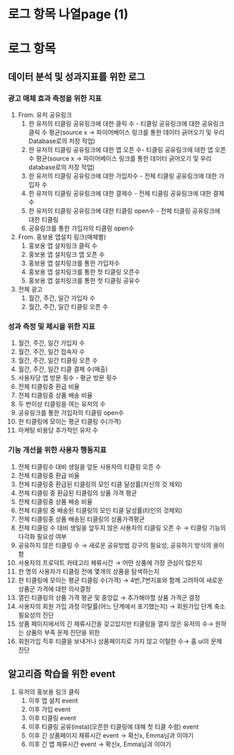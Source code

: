 # 로그 항목 나열page (1)

# 로그 항목

## 데이터 분석 및 성과지표를 위한 로그

### 광고 매체 효과 측정을 위한 지표

1. From. 유저 공유링크
    1. 한 유저의 티클링 공유링크에 대한 클릭 수 - 티클링 공유링크에 대한 공유링크 클릭 수 평균(source x → 파이어베이스 링크를 통한 데이터 긁어오기 및 우리 Database로의 저장 작업)
    2. 한 유저의 티클링 공유링크에 대한 앱 오픈 수- 티클링 공유링크에 대한 앱 오픈 수 평균(source x → 파이어베이스 링크를 통한 데이터 긁어오기 및 우리 database로의 저장 작업)
    3. 한 유저의 티클링 공유링크에 대한 가입자수 - 전체 티클링 공유링크에 대한 가입자 수
    4. 한 유저의 티클링 공유링크에 대한 결제수 - 전체 티클링 공유링크에 대한 결제수
    5. 한 유저의 티클링 공유링크에 대한 티클링 open수 - 전체 티클링 공유링크에 대한 티클링
    6. 공유링크를 통한 가입자의 티클링 open수
2. From. 홍보용 앱설치 링크(매체별)
    1. 홍보용 앱 설치링크 클릭 수
    2. 홍보용 앱 설치링크 앱 오픈 수
    3. 홍보용 앱 설치링크를 통한 가입자수
    4. 홍보용 앱 설치링크를 통한 첫 티클링 오픈수
    5. 홍보용 앱 설치링크를 통한 첫 티클링 공유수 
3. 전체 광고
    1. 월간, 주간, 일간 가입자 수
    2. 월간, 주간, 일간 티클링 오픈 수

### 성과 측정 및 제시을 위한 지표

1. 월간, 주간, 일간 가입자 수
2. 월간, 주간, 일간 접속자 수
3. 월간, 주간, 일간 티클링 오픈 수
4. 월간, 주간, 일간 티클 결제 수(매출)
5. 사용자당 앱 방문 횟수 - 평균 방문 횟수
6. 전체 티클링중 환급 비율
7. 전체 티클링중 상품 배송 비율
8. 두 번이상 티클링을 여는 유저의 수
9. 공유링크를 통한 가입자의 티클링 open수
10. 한 티클링에 모이는 평균 티클링 수(가격)
11. 마케팅 비용당 추가적인 유저 수

### 기능 개선을 위한 사용자 행동지표

1. 전체 티클링수 대비 생일을 앞둔 사용자의 티클링 오픈 수
2. 전체 티클링중 환급 비율
3. 전체 티클링중 환급된 티클링의 모인 티클 달성률(자신의 것 제외)
4. 전체 티클링 중 환급된 티클링의 상품 가격 평균
5. 전체 티클링중 상품 배송 비율
6. 전체 티클링 중 배송된 티클링의 모인 티클 달성률(타인의 것제외)
7. 전체 티클링중 상품 배송된 티클링의 상품가격평균
8. 전체 티클링 수 대비 생일을 앞두지 않은 사용자의 티클링 오픈 수 → 티클링 기능의 다각화 필요성 여부
9. 공유하지 않은 티클링 수 → 새로운 공유방법 강구의 필요성, 공유하기 방식의 용이함
10. 사용자의 프로덕트 카테고리 체류시간 → 어떤 상품에 가장 관심이 많은지
11. 한 명의 사용자가 티클링 전에 몇개의 상품을 탐색하는지
12. 한 티클링에 모이는 평균 티클링 수(가격) → 4번,7번지표와 함께 고려하여 새로운 상품군 가격에 대한 의사결정
13. 열린 티클링의 상품 가격 평균 및 중앙값 → 추가해야할 상품 가격군 결정
14. 사용자의 회원 가입 과정 이탈률(어느 단계에서 포기했는지) → 회원가입 단계 축소필요성의 진단
15. 상품 페이지에서의 긴 체류시간을 갖고있지만 티클링을 열지 않은 유저의 수→ 원하는 상품의 부족 문제 진단을 위한
16. 회원가입 직후 티클을 보내거나 상품페이지로 가지 않고 이탈한 수→ 홈 ui의 문제 진단

## 알고리즘 학습을 위한 event

1. 유저의 홍보용 링크 클릭
    1. 이후 앱 설치 event
    2. 이후 가입 event
    3. 이후 티클링 event
    4. 이후 티클링 공유(insta)(오픈한 티클링에 대해 첫 티클 수령) event
    5. 이후 긴 상품페이지 체류시간 event → 확신x, Emma님과 이야기
    6. 이후 긴 앱 체류시간 event → 확신x, Emma님과 이야기